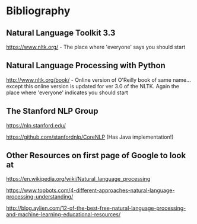 # Bibliography

## Natural Language Toolkit 3.3
https://www.nltk.org/ - The place where 'everyone' says you should start

## Natural Language Processing with Python
http://www.nltk.org/book/ - Online version of O'Reilly book of same name... except this online version is updated for ver 3.0 of the NLTK. Again the place where 'everyone' indicates you should start

## The Stanford NLP Group
https://nlp.stanford.edu/

https://github.com/stanfordnlp/CoreNLP (Has Java implementation!)

## Other Resources on first page of Google to look at
https://en.wikipedia.org/wiki/Natural_language_processing

https://www.topbots.com/4-different-approaches-natural-language-processing-understanding/

http://blog.aylien.com/12-of-the-best-free-natural-language-processing-and-machine-learning-educational-resources/
